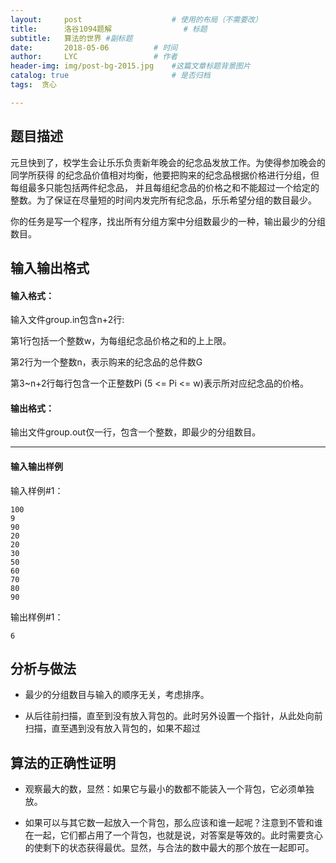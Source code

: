 ```yaml
---
layout:     post   				    # 使用的布局（不需要改）
title:      洛谷1094题解 				# 标题 
subtitle:   算法的世界 #副标题
date:       2018-05-06			# 时间
author:     LYC					# 作者
header-img: img/post-bg-2015.jpg 	#这篇文章标题背景图片
catalog: true 						# 是否归档
tags:  贪心

---
```


## 题目描述

元旦快到了，校学生会让乐乐负责新年晚会的纪念品发放工作。为使得参加晚会的同学所获得 的纪念品价值相对均衡，他要把购来的纪念品根据价格进行分组，但每组最多只能包括两件纪念品， 并且每组纪念品的价格之和不能超过一个给定的整数。为了保证在尽量短的时间内发完所有纪念品，乐乐希望分组的数目最少。

你的任务是写一个程序，找出所有分组方案中分组数最少的一种，输出最少的分组数目。
## 输入输出格式
#### 输入格式：

输入文件group.in包含n+2行:

第1行包括一个整数w，为每组纪念品价格之和的上上限。

第2行为一个整数n，表示购来的纪念品的总件数G

第3~n+2行每行包含一个正整数Pi (5 <= Pi <= w)表示所对应纪念品的价格。

#### 输出格式：

输出文件group.out仅一行，包含一个整数，即最少的分组数目。

------------

#### 输入输出样例

输入样例#1：

```
100 
9 
90 
20 
20 
30 
50 
60 
70 
80 
90
```

输出样例#1： 

```
6
```

## 分析与做法

- 最少的分组数目与输入的顺序无关，考虑排序。

- 从后往前扫描，直至到没有放入背包的。此时另外设置一个指针，从此处向前扫描，直至遇到没有放入背包的，如果不超过

## 算法的正确性证明

- 观察最大的数，显然：如果它与最小的数都不能装入一个背包，它必须单独放。

- 如果可以与其它数一起放入一个背包，那么应该和谁一起呢？注意到不管和谁在一起，它们都占用了一个背包，也就是说，对答案是等效的。此时需要贪心的使剩下的状态获得最优。显然，与合法的数中最大的那个放在一起即可。


